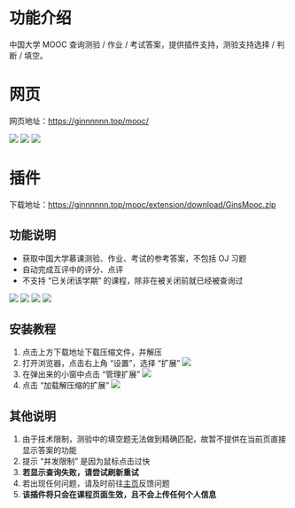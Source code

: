 # 功能介绍

中国大学 MOOC 查询测验 / 作业 / 考试答案，提供插件支持，测验支持选择 / 判断 / 填空。

# 网页

网页地址：https://ginnnnnn.top/mooc/

<img src="./image/help-1.png">

<img src="./image/help-2.png">

<img src="./image/help-3.png">

# 插件

下载地址：https://ginnnnnn.top/mooc/extension/download/GinsMooc.zip

## 功能说明

- 获取中国大学慕课测验、作业、考试的参考答案，不包括 OJ 习题
- 自动完成互评中的评分、点评
- 不支持 “已关闭该学期” 的课程，除非在被关闭前就已经被查询过


<img src="./image/prepare.png">
<img src="./image/quiz.png">
<img src="./image/homework.png">
<img src="./image/evaluate.png">

## 安装教程

1. 点击上方下载地址下载压缩文件，并解压
2. 打开浏览器，点击右上角 “设置”，选择 “扩展”
   <img src="./image/edge-menu.png">
3. 在弹出来的小窗中点击 “管理扩展”
    <img src="./image/edge-extensionMenu.png">
4. 点击 “加载解压缩的扩展”
    <img src="./image/edge-extensionPage.png">

## 其他说明

1. 由于技术限制，测验中的填空题无法做到精确匹配，故暂不提供在当前页直接显示答案的功能
2. 提示 “并发限制” 是因为鼠标点击过快
3. **若显示查询失败，请尝试刷新重试**
4. 若出现任何问题，请及时前往[主页](https://ginnnnnn.top/mooc/)反馈问题
5. **该插件将只会在课程页面生效，且不会上传任何个人信息**